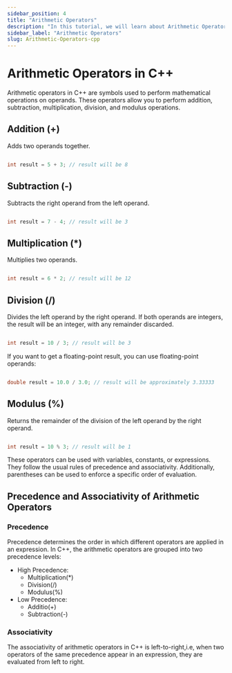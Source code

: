 ```yaml
---
sidebar_position: 4
title: "Arithmetic Operators"
description: "In this tutorial, we will learn about Arithmetic Operators in C++ programming with the help of examples."
sidebar_label: "Arithmetic Operators"
slug: Arithmetic-Operators-cpp
---
```


# Arithmetic Operators in C++

Arithmetic operators in C++ are symbols used to perform mathematical operations on operands. These operators allow you to perform addition, subtraction, multiplication, division, and modulus operations.

## Addition (+)

Adds two operands together.

```cpp

int result = 5 + 3; // result will be 8

```
## Subtraction (-)

Subtracts the right operand from the left operand.

```cpp

int result = 7 - 4; // result will be 3

```
## Multiplication (*)

Multiplies two operands.

```cpp

int result = 6 * 2; // result will be 12

```

## Division (/)

Divides the left operand by the right operand. If both operands are integers, the result will be an integer, with any remainder discarded.

```cpp

int result = 10 / 3; // result will be 3

```
If you want to get a floating-point result, you can use floating-point operands:

```cpp

double result = 10.0 / 3.0; // result will be approximately 3.33333

```

## Modulus (%)

Returns the remainder of the division of the left operand by the right operand.

```cpp

int result = 10 % 3; // result will be 1

```
These operators can be used with variables, constants, or expressions. They follow the usual rules of precedence and associativity. Additionally, parentheses can be used to enforce a specific order of evaluation.

## Precedence and Associativity of Arithmetic Operators

### Precedence

Precedence determines the order in which different operators are applied in an expression. In C++, the arithmetic operators are grouped into two precedence levels:

- High Precedence:
  - Multiplication(*)
  - Division(/)
  - Modulus(%)
- Low Precedence:
  - Additio(+)
  - Subtraction(-)

### Associativity

The associativity of arithmetic operators in C++ is left-to-right,i.e, when two operators of the same precedence appear in an expression, they are evaluated from left to right.

